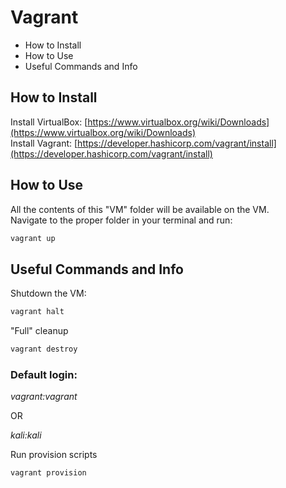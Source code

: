 # Vagrant

* How to Install
* How to Use
* Useful Commands and Info

## How to Install
Install VirtualBox: [https://www.virtualbox.org/wiki/Downloads](https://www.virtualbox.org/wiki/Downloads)  
Install Vagrant: [https://developer.hashicorp.com/vagrant/install](https://developer.hashicorp.com/vagrant/install)

## How to Use
All the contents of this "VM" folder will be available on the VM.  
Navigate to the proper folder in your terminal and run:  
```bash
vagrant up
```
## Useful Commands and Info
Shutdown the VM:
```bash
vagrant halt
```
"Full" cleanup
```bash
vagrant destroy
```
### Default login:
 _vagrant:vagrant_

OR 

_kali:kali_

Run provision scripts
```bash
vagrant provision
```